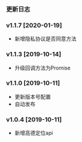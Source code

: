### 更新日志

### v1.1.7 [2020-01-19]
- 新增隐私协议是否同意方法
### v1.1.3 [2019-10-14]
- 升级回调方法为Promise
### v1.1.0 [2019-10-11]
- 更新版本号配置
- 自动发布
### v1.0.4 [2019-10-11]
- 新增高德定位api
